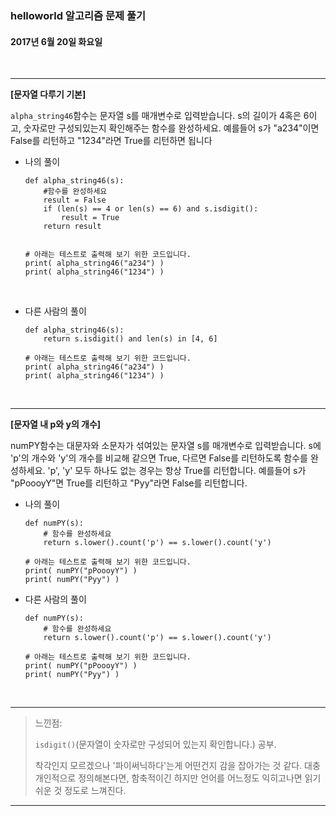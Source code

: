### helloworld 알고리즘 문제 풀기

#### 2017년 6월 20일 화요일


<br>

---
**[문자열 다루기 기본]**

`alpha_string46`함수는 문자열 s를 매개변수로 입력받습니다.
s의 길이가 4혹은 6이고, 숫자로만 구성되있는지 확인해주는 함수를 완성하세요.
예를들어 s가 "a234"이면 False를 리턴하고 "1234"라면 True를 리턴하면 됩니다

- 나의 풀이

	```
	def alpha_string46(s):
	    #함수를 완성하세요
	    result = False
	    if (len(s) == 4 or len(s) == 6) and s.isdigit():
	        result = True
	    return result
	
	
	# 아래는 테스트로 출력해 보기 위한 코드입니다.
	print( alpha_string46("a234") )
	print( alpha_string46("1234") )
	```
	
<br>

- 다른 사람의 풀이

	```
	def alpha_string46(s):
	    return s.isdigit() and len(s) in [4, 6]
	
	# 아래는 테스트로 출력해 보기 위한 코드입니다.
	print( alpha_string46("a234") )
	print( alpha_string46("1234") )
	```
	
<br>
	
---

**[문자열 내 p와 y의 개수]**

numPY함수는 대문자와 소문자가 섞여있는 문자열 s를 매개변수로 입력받습니다.
s에 'p'의 개수와 'y'의 개수를 비교해 같으면 True, 다르면 False를 리턴하도록 함수를 완성하세요. 'p', 'y' 모두 하나도 없는 경우는 항상 True를 리턴합니다.
예를들어 s가 "pPoooyY"면 True를 리턴하고 "Pyy"라면 False를 리턴합니다.

- 나의 풀이

	```
	def numPY(s):
		# 함수를 완성하세요
		return s.lower().count('p') == s.lower().count('y')

	# 아래는 테스트로 출력해 보기 위한 코드입니다.
	print( numPY("pPoooyY") )
	print( numPY("Pyy") )
	```
	
- 다른 사람의 풀이

	```
	def numPY(s):
	    # 함수를 완성하세요
	    return s.lower().count('p') == s.lower().count('y')
	
	# 아래는 테스트로 출력해 보기 위한 코드입니다.
	print( numPY("pPoooyY") )
	print( numPY("Pyy") )
	```
	
<br>

---

> 느낀점: 
> 
> `isdigit()`(문자열이 숫자로만 구성되어 있는지 확인합니다.) 공부.  
> 
> 착각인지 모르겠으나 '파이써닉하다'는게 어떤건지 감을 잡아가는 것 같다. 대충 개인적으로 정의해본다면, 함축적이긴 하지만 언어를 어느정도 익히고나면 읽기 쉬운 것 정도로 느껴진다.

---